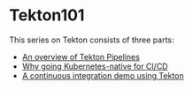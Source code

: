 # Tekton101

This series on Tekton consists of three parts:
* [An overview of Tekton Pipelines](1%20-%20An%20overview%20of%20Tekton%20Pipelines.md)
* [Why going Kubernetes-native for CI/CD](2%20-%20Why%20going%20Kubernetes-native%20for%20CICD.md)
* [A continuous integration demo using Tekton](/3%20-%20Tekton%20CI%20Demo.md)

